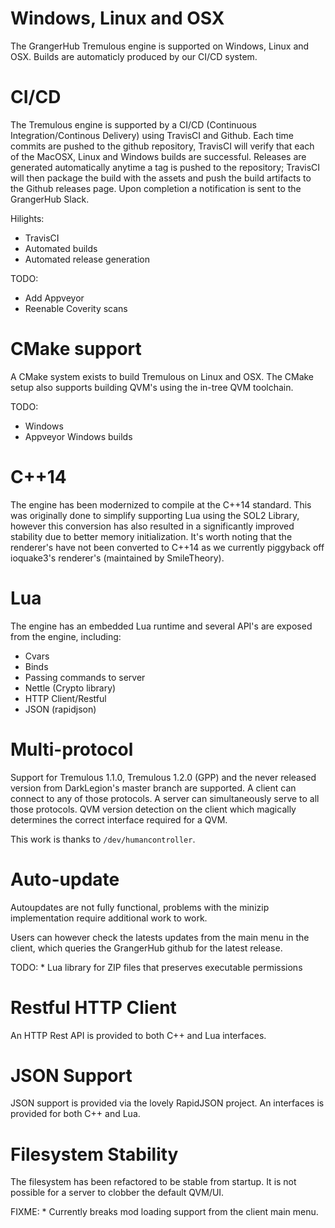 # Windows, Linux and OSX

The GrangerHub Tremulous engine is supported on Windows, Linux and OSX. Builds
are automaticly produced by our CI/CD system.

# CI/CD 

The Tremulous engine is supported by a CI/CD (Continuous Integration/Continous
Delivery) using TravisCI and Github. Each time commits are pushed to the github
repository, TravisCI will verify that each of the MacOSX, Linux and Windows builds
are successful. Releases are generated automatically anytime a tag is pushed to
the repository; TravisCI will then package the build with the assets and push
the build artifacts to the Github releases page. Upon completion a notification
is sent to the GrangerHub Slack.

Hilights:
* TravisCI
* Automated builds
* Automated release generation

TODO: 
* Add Appveyor
* Reenable Coverity scans

# CMake support

A CMake system exists to build Tremulous on Linux and OSX. The CMake setup also
supports building QVM's using the in-tree QVM toolchain.

TODO: 
* Windows
* Appveyor Windows builds


# C++14

The engine has been modernized to compile at the C++14 standard. This was originally
done to simplify supporting Lua using the SOL2 Library, however this conversion has 
also resulted in a significantly improved stability due to better memory initialization.
It's worth noting that the renderer's have not been converted to C++14 as we currently
piggyback off ioquake3's renderer's (maintained by SmileTheory).

# Lua

The engine has an embedded Lua runtime and several API's are exposed from the engine,
including:

* Cvars
* Binds
* Passing commands to server
* Nettle (Crypto library)
* HTTP Client/Restful
* JSON (rapidjson)

# Multi-protocol

Support for Tremulous 1.1.0, Tremulous 1.2.0 (GPP) and the never released version from
DarkLegion's master branch are supported. A client can connect to any of those protocols. 
A server can simultaneously serve to all those protocols. QVM version detection on the client
which magically determines the correct interface required for a QVM.

This work is thanks to `/dev/humancontroller`.

# Auto-update 

Autoupdates are not fully functional, problems with the minizip implementation require additional
work to work.

Users can however check the latests updates from the main menu in the client, which queries the 
GrangerHub github for the latest release.

TODO: 
    * Lua library for ZIP files that preserves executable permissions 

# Restful HTTP Client

An HTTP Rest API is provided to both C++ and Lua interfaces.


# JSON Support

JSON support is provided via the lovely RapidJSON project. An interfaces is provided for both
C++ and Lua.

# Filesystem Stability

The filesystem has been refactored to be stable from startup. It is not possible for a server to
clobber the default QVM/UI.

FIXME:
    * Currently breaks mod loading support from the client main menu.


